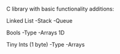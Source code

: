 C library with basic functionality additions:

Linked List
-Stack
-Queue

Bools
-Type
-Arrays 1D

Tiny Ints (1 byte)
-Type
-Arrays


